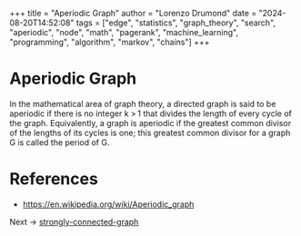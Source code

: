 +++
title = "Aperiodic Graph"
author = "Lorenzo Drumond"
date = "2024-08-20T14:52:08"
tags = ["edge",  "statistics",  "graph_theory",  "search",  "aperiodic",  "node",  "math",  "pagerank",  "machine_learning",  "programming",  "algorithm",  "markov",  "chains"]
+++


# Aperiodic Graph

In the mathematical area of graph theory, a directed graph is said to be aperiodic if there is no integer k > 1 that divides the length of every cycle of the graph. Equivalently, a graph is aperiodic if the greatest common divisor of the lengths of its cycles is one; this greatest common divisor for a graph G is called the period of G.

# References

- https://en.wikipedia.org/wiki/Aperiodic_graph

Next -> [strongly-connected-graph](/wiki/strongly-connected-graph/)

